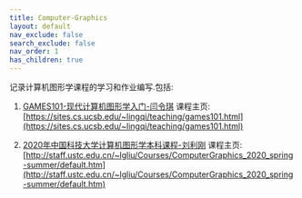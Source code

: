```yaml
---
title: Computer-Graphics
layout: default
nav_exclude: false
search_exclude: false
nav_order: 1
has_children: true
---
```


记录计算机图形学课程的学习和作业编写.包括:

1. [GAMES101-现代计算机图形学入门-闫令琪](https://www.bilibili.com/video/BV1X7411F744)
课程主页:[https://sites.cs.ucsb.edu/~lingqi/teaching/games101.html](https://sites.cs.ucsb.edu/~lingqi/teaching/games101.html)

2. [2020年中国科技大学计算机图形学本科课程-刘利刚](https://www.bilibili.com/video/BV1iT4y1o7oM)
课程主页:[http://staff.ustc.edu.cn/~lgliu/Courses/ComputerGraphics_2020_spring-summer/default.htm](http://staff.ustc.edu.cn/~lgliu/Courses/ComputerGraphics_2020_spring-summer/default.htm)
